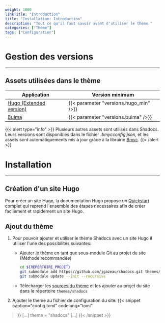 ```yaml
---
weight: 1000
linkTitle: "Introduction"
title: "Installation: Introduction"
description: "Tout ce qu'il faut savoir avant d'utiliser le thème."
categories: ["Thème"]
tags: ["Configuration"]
---
```


# Gestion des versions
---

## Assets utilisées dans le thème

| Application | Version minimum |
| ----------- | --------------- |
| [Hugo (Extended version)](https://gohugo.io/) | {{< parameter "versions.hugo_min" />}} |
| [Bulma](https://bulma.io/) | {{< parameter "versions.bulma" />}} |

{{< alert type="info" >}}
Plusieurs autres assets sont utilisés dans Shadocs. Leurs versions sont disponibles dans le fichier *.bmycconfig.json*, et les assets sont automatiquements mis à jour grâce à la librairie [Bmyc](https://github.com/jgazeau/bmyc#bump-me-if-you-can-bmyc).
{{< /alert >}}

# Installation
---

## Création d'un site Hugo

Pour créer un site Hugo, la documentation Hugo propose un [Quickstart](https://gohugo.io/getting-started/quick-start/) complet qui reprend l'ensemble des étapes necessaires afin de créer facilement et rapidement un site Hugo.

## Ajout du thème

1. Pour pouvoir ajouter et utiliser le thème Shadocs avec un site Hugo il utiliser l'une des possibilités suivantes:
    * Ajouter le thème en tant que sous-module Git au projet du site (Méthode recommandée)
        ```Bash
        cd ${REPERTOIRE_PROJET}
        git submodule add https://github.com/jgazeau/shadocs.git themes/shadocs
        git submodule update --init --recursive
        ```
    * Télécharger les [sources du thème](https://github.com/jgazeau/shadocs/releases) et les ajouter au projet du site dans le répertoire `themes/shadocs`

2. Ajouter le thème au fichier de configuration du site:
{{< snippet
    caption="config.toml"
    codelang="toml"
>}}
[...]
theme = "shadocs"
[...]
{{< /snippet >}}
